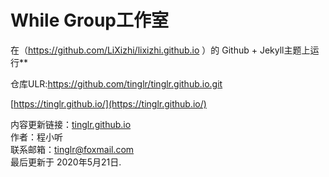 # While Group工作室




在（https://github.com/LiXizhi/lixizhi.github.io ）的 Github + Jekyll主题上运行**


仓库ULR:https://github.com/tinglr/tinglr.github.io.git

[https://tinglr.github.io/](https://tinglr.github.io/)<br>

内容更新链接：[tinglr.github.io](https://github.com/tinglr/tinglr.github.io/edit/master/README.md)<br>
作者：程小听<br>
联系邮箱：tinglr@foxmail.com<br>
最后更新于 2020年5月21日. 
